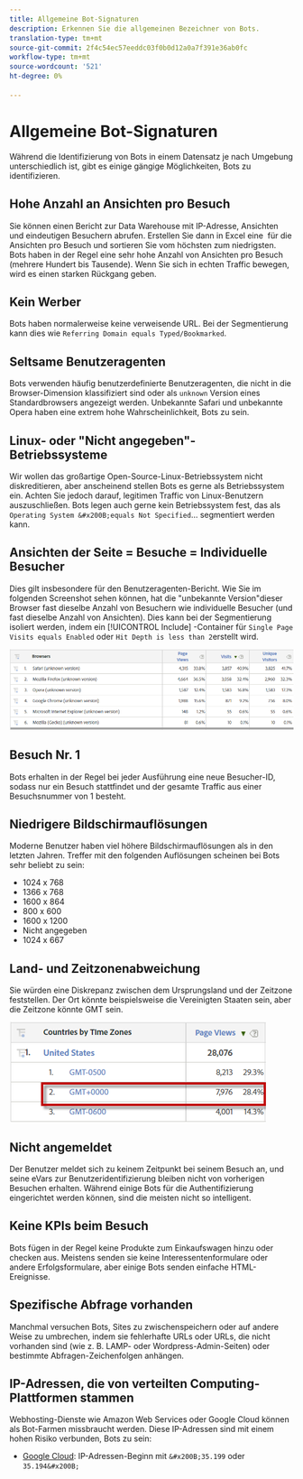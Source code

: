 ```yaml
---
title: Allgemeine Bot-Signaturen
description: Erkennen Sie die allgemeinen Bezeichner von Bots.
translation-type: tm+mt
source-git-commit: 2f4c54ec57eeddc03f0b0d12a0a7f391e36ab0fc
workflow-type: tm+mt
source-wordcount: '521'
ht-degree: 0%

---
```



# Allgemeine Bot-Signaturen

Während die Identifizierung von Bots in einem Datensatz je nach Umgebung unterschiedlich ist, gibt es einige gängige Möglichkeiten, Bots zu identifizieren.

## Hohe Anzahl an Ansichten pro Besuch

Sie können einen Bericht zur Data Warehouse mit IP-Adresse, Ansichten und eindeutigen Besuchern abrufen. Erstellen Sie dann in Excel eine &#x200B; &#x200B; für die Ansichten pro Besuch und sortieren Sie vom höchsten zum niedrigsten. Bots haben in der Regel eine sehr hohe Anzahl von Ansichten pro Besuch (mehrere Hundert bis Tausende). Wenn Sie sich in echten Traffic bewegen, wird es einen starken Rückgang geben.

## Kein Werber

Bots haben normalerweise keine verweisende URL. Bei der Segmentierung kann dies wie `Referring Domain equals Typed/Bookmarked`.

## Seltsame Benutzeragenten

Bots verwenden häufig benutzerdefinierte Benutzeragenten, die nicht in die Browser-Dimension klassifiziert sind oder als `unknown` Version eines Standardbrowsers angezeigt werden. Unbekannte Safari und unbekannte Opera haben eine extrem hohe Wahrscheinlichkeit, Bots zu sein.

## Linux- oder &quot;Nicht angegeben&quot;-Betriebssysteme

Wir wollen das großartige Open-Source-Linux-Betriebssystem nicht diskreditieren, aber anscheinend stellen Bots es gerne als Betriebssystem ein. Achten Sie jedoch darauf, legitimen Traffic von Linux-Benutzern auszuschließen. Bots legen auch gerne kein Betriebssystem fest, das als `Operating System &#x200B;equals Not Specified`... segmentiert werden kann.

## Ansichten der Seite = Besuche = Individuelle Besucher

Dies gilt insbesondere für den Benutzeragenten-Bericht. Wie Sie im folgenden Screenshot sehen können, hat die &quot;unbekannte Version&quot;dieser Browser fast dieselbe Anzahl von Besuchern wie individuelle Besucher (und fast dieselbe Anzahl von Ansichten). Dies kann bei der Segmentierung isoliert werden, indem ein [!UICONTROL Include] -Container für `Single Page Visits equals Enabled` oder `Hit Depth is less than 2`erstellt wird.

![](assets/bots-browsers-unknown.png)

## Besuch Nr. 1

Bots erhalten in der Regel bei jeder Ausführung eine neue Besucher-ID, sodass nur ein Besuch stattfindet und der gesamte Traffic aus einer Besuchsnummer von 1 besteht.

## Niedrigere Bildschirmauflösungen

Moderne Benutzer haben viel höhere Bildschirmauflösungen als in den letzten Jahren. Treffer mit den folgenden Auflösungen scheinen bei Bots sehr beliebt zu sein:

* 1024 x 768&#x200B;&#x200B;
* 1366 x 768
* 1600 x 864
* 800 x 600
* 1600 x 1200
* Nicht angegeben
* 1024 x 667

## Land- und Zeitzonenabweichung

Sie würden eine Diskrepanz zwischen dem Ursprungsland und der Zeitzone feststellen. Der Ort könnte beispielsweise die Vereinigten Staaten sein, aber die Zeitzone könnte GMT sein.

![](assets/bots-country-time-zone.png)

## Nicht angemeldet

Der Benutzer meldet sich zu keinem Zeitpunkt bei seinem Besuch an, und seine eVars zur Benutzeridentifizierung bleiben nicht von vorherigen Besuchen erhalten. Während einige Bots für die Authentifizierung eingerichtet werden können, sind die meisten nicht so intelligent.

## Keine KPIs beim Besuch

Bots fügen in der Regel keine Produkte zum Einkaufswagen hinzu oder checken aus. Meistens senden sie keine Interessentenformulare oder andere Erfolgsformulare, aber einige Bots senden einfache HTML-Ereignisse. &#x200B;

## Spezifische Abfrage vorhanden

Manchmal versuchen Bots, Sites zu zwischenspeichern oder auf andere Weise zu umbrechen, indem sie fehlerhafte URLs oder URLs, die nicht vorhanden sind (wie z. B. LAMP- oder Wordpress-Admin-Seiten) oder bestimmte Abfragen-Zeichenfolgen anhängen.

## IP-Adressen, die von verteilten Computing-Plattformen stammen

Webhosting-Dienste wie Amazon Web Services oder Google Cloud können als Bot-Farmen missbraucht werden. Diese IP-Adressen sind mit einem hohen Risiko verbunden, Bots zu sein:
&#x200B;
* [Google Cloud](https://cloud.google.com/compute/): IP-Adressen-Beginn mit `&#x200B;35.199` oder `35.194&#x200B;`

